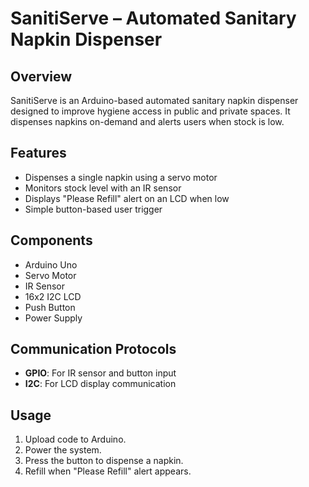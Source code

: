 # SanitiServe – Automated Sanitary Napkin Dispenser

## Overview
SanitiServe is an Arduino-based automated sanitary napkin dispenser designed to improve hygiene access in public and private spaces. It dispenses napkins on-demand and alerts users when stock is low.

## Features
- Dispenses a single napkin using a servo motor
- Monitors stock level with an IR sensor
- Displays "Please Refill" alert on an LCD when low
- Simple button-based user trigger

## Components
- Arduino Uno
- Servo Motor
- IR Sensor
- 16x2 I2C LCD
- Push Button
- Power Supply

## Communication Protocols
- **GPIO**: For IR sensor and button input
- **I2C**: For LCD display communication

## Usage
1. Upload code to Arduino.
2. Power the system.
3. Press the button to dispense a napkin.
4. Refill when "Please Refill" alert appears.

